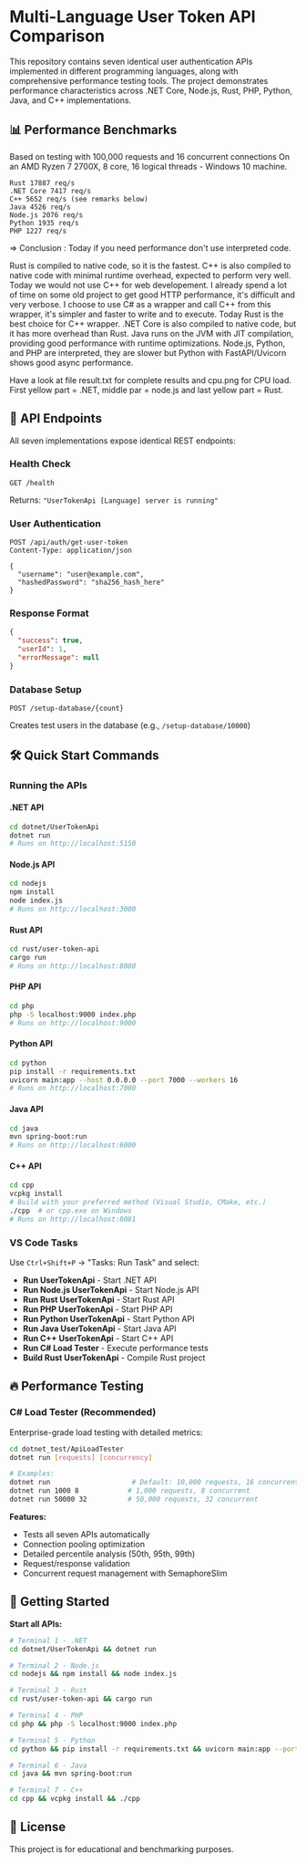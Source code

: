 # Multi-Language User Token API Comparison

This repository contains seven identical user authentication APIs implemented in different programming languages, along with comprehensive performance testing tools. The project demonstrates performance characteristics across .NET Core, Node.js, Rust, PHP, Python, Java, and C++ implementations.

## 📊 Performance Benchmarks

Based on testing with 100,000 requests and 16 concurrent connections
On an AMD Ryzen 7 2700X, 8 core, 16 logical threads - Windows 10 machine.

```
Rust 17887 req/s
.NET Core 7417 req/s
C++ 5652 req/s (see remarks below)
Java 4526 req/s
Node.js 2076 req/s
Python 1935 req/s
PHP 1227 req/s
```

=> Conclusion : Today if you need performance don't use interpreted code.

Rust is compiled to native code, so it is the fastest.
C++ is also compiled to native code with minimal runtime overhead, expected to perform very well.
Today we would not use C++ for web developement. I already spend a lot of time on some old project to get good HTTP performance, it's difficult and very verbose. I choose to use C# as a wrapper and call C++ from this wrapper, it's simpler and faster to write and to execute. Today Rust is the best choice for C++ wrapper.
.NET Core is also compiled to native code, but it has more overhead than Rust.
Java runs on the JVM with JIT compilation, providing good performance with runtime optimizations.
Node.js, Python, and PHP are interpreted, they are slower but Python with FastAPI/Uvicorn shows good async performance.

Have a look at file result.txt for complete results and cpu.png for CPU load. First yellow part = .NET, middle par = node.js and last yellow part = Rust.

## 📡 API Endpoints

All seven implementations expose identical REST endpoints:

### Health Check
```http
GET /health
```
Returns: `"UserTokenApi [Language] server is running"`

### User Authentication
```http
POST /api/auth/get-user-token
Content-Type: application/json

{
  "username": "user@example.com",
  "hashedPassword": "sha256_hash_here"
}
```

### Response Format
```json
{
  "success": true,
  "userId": 1,
  "errorMessage": null
}
```

### Database Setup
```http
POST /setup-database/{count}
```
Creates test users in the database (e.g., `/setup-database/10000`)

## 🛠️ Quick Start Commands

### Running the APIs

#### .NET API
```bash
cd dotnet/UserTokenApi
dotnet run
# Runs on http://localhost:5150
```

#### Node.js API
```bash
cd nodejs
npm install
node index.js
# Runs on http://localhost:3000
```

#### Rust API
```bash
cd rust/user-token-api
cargo run
# Runs on http://localhost:8080
```

#### PHP API
```bash
cd php
php -S localhost:9000 index.php
# Runs on http://localhost:9000
```

#### Python API
```bash
cd python
pip install -r requirements.txt
uvicorn main:app --host 0.0.0.0 --port 7000 --workers 16 
# Runs on http://localhost:7000
```

#### Java API
```bash
cd java
mvn spring-boot:run
# Runs on http://localhost:6000
```

#### C++ API
```bash
cd cpp
vcpkg install
# Build with your preferred method (Visual Studio, CMake, etc.)
./cpp  # or cpp.exe on Windows
# Runs on http://localhost:8081
```

### VS Code Tasks
Use `Ctrl+Shift+P` → "Tasks: Run Task" and select:
- **Run UserTokenApi** - Start .NET API
- **Run Node.js UserTokenApi** - Start Node.js API  
- **Run Rust UserTokenApi** - Start Rust API
- **Run PHP UserTokenApi** - Start PHP API
- **Run Python UserTokenApi** - Start Python API
- **Run Java UserTokenApi** - Start Java API
- **Run C++ UserTokenApi** - Start C++ API
- **Run C# Load Tester** - Execute performance tests
- **Build Rust UserTokenApi** - Compile Rust project

## 🔥 Performance Testing

### C# Load Tester (Recommended)
Enterprise-grade load testing with detailed metrics:

```bash
cd dotnet_test/ApiLoadTester
dotnet run [requests] [concurrency]

# Examples:
dotnet run                    # Default: 10,000 requests, 16 concurrent
dotnet run 1000 8            # 1,000 requests, 8 concurrent
dotnet run 50000 32          # 50,000 requests, 32 concurrent
```

**Features:**
- Tests all seven APIs automatically
- Connection pooling optimization
- Detailed percentile analysis (50th, 95th, 99th)
- Request/response validation
- Concurrent request management with SemaphoreSlim

## 🚦 Getting Started

**Start all APIs:**
   ```bash
   # Terminal 1 - .NET
   cd dotnet/UserTokenApi && dotnet run
   
   # Terminal 2 - Node.js  
   cd nodejs && npm install && node index.js
   
   # Terminal 3 - Rust
   cd rust/user-token-api && cargo run
   
   # Terminal 4 - PHP
   cd php && php -S localhost:9000 index.php
   
   # Terminal 5 - Python
   cd python && pip install -r requirements.txt && uvicorn main:app --port 7000 --workers 16
   
   # Terminal 6 - Java
   cd java && mvn spring-boot:run
   
   # Terminal 7 - C++
   cd cpp && vcpkg install && ./cpp
   ```

## 📝 License

This project is for educational and benchmarking purposes.
